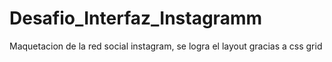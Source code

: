 # Desafio_Interfaz_Instagramm
Maquetacion de la red social instagram, se logra el layout gracias a css grid
